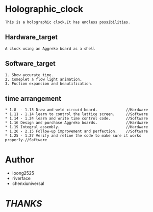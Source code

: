 # Holographic_clock
    This is a holographic clock.It has endless possibilities.    
## Hardware_target
    A clock using an Aggreko board as a shell
## Software_target
    1. Show accurate time.
    2. Comeplet a flow light animation.
    3. Fuction expansion and beautification.
## time arrangement
    * 1.8  - 1.13 Draw and weld circuid board.             //Hardware
    * 1.11 - 1.14 learn to control the lattice screen.     //Software
    * 1.14 - 1.24 learn and write time control code.       //Software
    * 1.16 Design and purchase Aggreko boards.             //Hardware
    * 1.19 Integral assembly.                              //Hardware
    * 1.20 - 2.15 Follow-up improvement and perfection.    //Software
    * 1.25 - 1.27 Verify and refine the code to make sure it works properly.//Software
    
# Author
* loong2525
* riverface
* chenxiuniversal
# ***THANKS***

